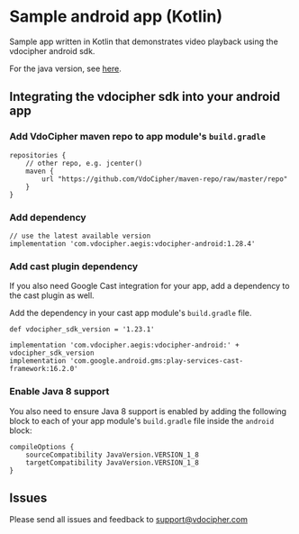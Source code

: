 # Sample android app (Kotlin)
Sample app written in Kotlin that demonstrates video playback using the vdocipher android sdk.

For the java version, see [here](https://github.com/VdoCipher/sample-android-app).

## Integrating the vdocipher sdk into your android app
### Add VdoCipher maven repo to app module's `build.gradle`

```
repositories {
    // other repo, e.g. jcenter()
    maven {
        url "https://github.com/VdoCipher/maven-repo/raw/master/repo"
    }
}
```

### Add dependency

```
// use the latest available version
implementation 'com.vdocipher.aegis:vdocipher-android:1.28.4'
```

### Add cast plugin dependency

If you also need Google Cast integration for your app, add a dependency to the cast plugin as well.

Add the dependency in your cast app module's `build.gradle` file.

```
def vdocipher_sdk_version = '1.23.1'
```

```
implementation 'com.vdocipher.aegis:vdocipher-android:' + vdocipher_sdk_version
implementation 'com.google.android.gms:play-services-cast-framework:16.2.0'
```

### Enable Java 8 support

You also need to ensure Java 8 support is enabled by adding the following block to each of your app module's `build.gradle` file inside the `android` block:

```
compileOptions {
    sourceCompatibility JavaVersion.VERSION_1_8
    targetCompatibility JavaVersion.VERSION_1_8
}
```

## Issues

Please send all issues and feedback to support@vdocipher.com